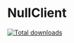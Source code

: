 # NullClient
[![Total downloads](https://img.shields.io/github/downloads/CrafterlKrunker/NullClient/total)](https://github.com/CrafterlKrunker/NullClient/releases)
